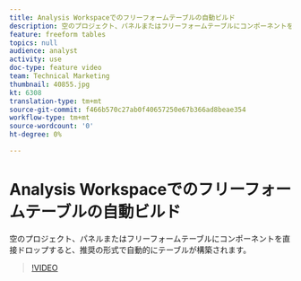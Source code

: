 ```yaml
---
title: Analysis Workspaceでのフリーフォームテーブルの自動ビルド
description: 空のプロジェクト、パネルまたはフリーフォームテーブルにコンポーネントを直接ドロップすると、推奨の形式で自動的にテーブルが構築されます。
feature: freeform tables
topics: null
audience: analyst
activity: use
doc-type: feature video
team: Technical Marketing
thumbnail: 40855.jpg
kt: 6308
translation-type: tm+mt
source-git-commit: f466b570c27ab0f40657250e67b366ad8beae354
workflow-type: tm+mt
source-wordcount: '0'
ht-degree: 0%

---
```



# Analysis Workspaceでのフリーフォームテーブルの自動ビルド

空のプロジェクト、パネルまたはフリーフォームテーブルにコンポーネントを直接ドロップすると、推奨の形式で自動的にテーブルが構築されます。

>[!VIDEO](https://video.tv.adobe.com/v/40855/?quality=12&learn=on)

